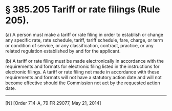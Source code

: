 # § 385.205   Tariff or rate filings (Rule 205).

(a) A person must make a tariff or rate filing in order to establish or change any specific rate, rate schedule, tariff, tariff schedule, fare, charge, or term or condition of service, or any classification, contract, practice, or any related regulation established by and for the applicant.


(b) A tariff or rate filing must be made electronically in accordance with the requirements and formats for electronic filing listed in the instructions for electronic filings. A tariff or rate filing not made in accordance with these requirements and formats will not have a statutory action date and will not become effective should the Commission not act by the requested action date.



---

[N] [Order 714-A, 79 FR 29077, May 21, 2014]




